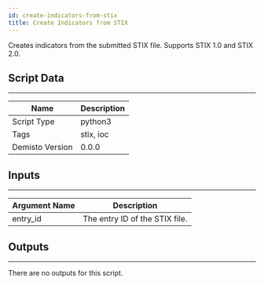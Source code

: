 ```yaml
---
id: create-indicators-from-stix
title: Create Indicators from STIX
---
```


Creates indicators from the submitted STIX file. Supports STIX 1.0 and STIX 2.0.
## Script Data
---

| **Name** | **Description** |
| --- | --- |
| Script Type | python3 |
| Tags | stix, ioc |
| Demisto Version | 0.0.0 |

## Inputs
---

| **Argument Name** | **Description** |
| --- | --- |
| entry_id | The entry ID of the STIX file. |

## Outputs
---
There are no outputs for this script.
